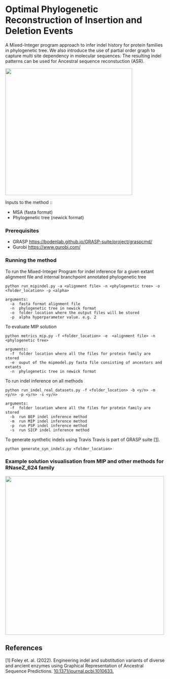 # Optimal Phylogenetic Reconstruction of Insertion and Deletion Events
A Mixed-Integer program approach to infer indel history for protein families in phylogenetic tree. We also introduce the use of partial order graph to capture multi site dependency in molecular sequences.
The resulting indel patterns can be used for Ancestral sequence reconstuction (ASR). 

<img src="https://github.com/santule/indelmip/assets/20509836/27d8b32e-e88b-43cb-a71b-ddd09a87efd8" width="400" height="400"/> 

Inputs to the method ::
* MSA (fasta format)
* Phylogenetic tree (newick format)

### Prerequisites
* GRASP  https://bodenlab.github.io/GRASP-suite/project/graspcmd/
* Gurobi https://www.gurobi.com/

### Running the method

To run the Mixed-Integer Program for indel inference for a given extant alignment file and internal branchpoint annotated phylogenetic tree

```
python run_mipindel.py -a <alignment file> -n <phylogenetic tree> -o <folder_location> -p <alpha>

arguments:
  -a  fasta format alignment file
  -n  phylogenetic tree in newick format
  -o  folder location where the output files will be stored
  -p  alpha hyperparameter value. e.g. 2
```

To evaluate MIP solution 
```
python metrics_mip.py -f <folder_location> -e  <alignment file> -n <phylogenetic tree>

arguments:
  -f  folder location where all the files for protein family are stored
  -e  ouput of the mipmodel.py fasta file consisting of ancestors and extants
  -n  phylogenetic tree in newick format
```
To run indel inference on all methods
```
python run_indel_real_datasets.py -f <folder_location> -b <y/n> -m <y/n> -p <y/n> -s <y/n>

arguments:
  -f  folder location where all the files for protein family are stored
  -b  run BEP indel inference method
  -m  run MIP indel inference method
  -p  run PSP indel inference method
  -s  run SICP indel inference method
```

To generate synthetic indels using Travis
Travis is part of GRASP suite [[1]](#1).
```
python generate_syn_indels.py <folder_location>
```

### Example solution visualisation from MIP and other methods for RNaseZ_624 family

<img src="https://github.com/santule/indelmip/assets/20509836/9a3a5840-66bf-4882-bc55-f99863e8bc31" width="500" height="500"/> 

## References
<a id="1">[1]</a> 
Foley et. al. (2022). 
Engineering indel and substitution variants of diverse and ancient enzymes using Graphical Representation of Ancestral Sequence Predictions. 
[10.1371/journal.pcbi.1010633.](https://doi.org/10.1371/journal.pcbi.1010633)
